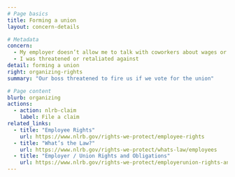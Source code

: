 ```yaml
---
# Page basics
title: Forming a union
layout: concern-details

# Metadata
concern:
  - My employer doesn’t allow me to talk with coworkers about wages or working conditions
  - I was threatened or retaliated against
detail: forming a union
right: organizing-rights
summary: "Our boss threatened to fire us if we vote for the union"

# Page content
blurb: organizing
actions:
  - action: nlrb-claim
    label: File a claim
related_links:
  - title: "Employee Rights"
    url: https://www.nlrb.gov/rights-we-protect/employee-rights
  - title: "What’s the Law?"
    url: https://www.nlrb.gov/rights-we-protect/whats-law/employees
  - title: "Employer / Union Rights and Obligations"
    url: https://www.nlrb.gov/rights-we-protect/employerunion-rights-and-obligations
---
```

